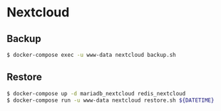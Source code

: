 # Nextcloud

## Backup

```bash
$ docker-compose exec -u www-data nextcloud backup.sh
```

## Restore

```bash
$ docker-compose up -d mariadb_nextcloud redis_nextcloud
$ docker-compose run -u www-data nextcloud restore.sh ${DATETIME}
```